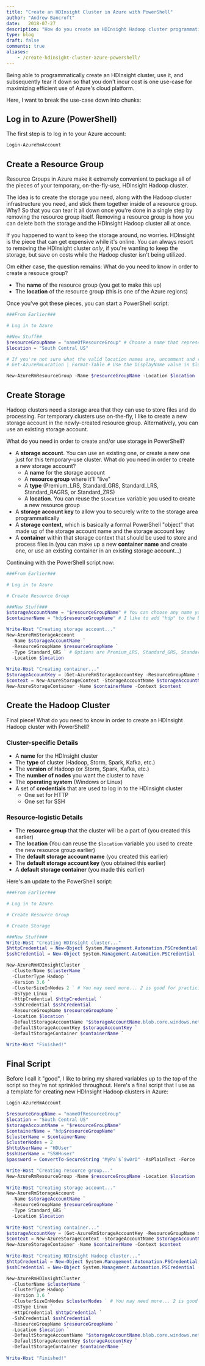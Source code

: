 ```yaml
---
title: "Create an HDInsight Cluster in Azure with PowerShell"
author: "Andrew Bancroft"
date:   2018-07-27
description: "How do you create an HDInsight Hadoop cluster programmatically in Azure with PowerShell? Here, I walk through what you need to know and provide a sample script."
type: blog
draft: false
comments: true
aliases:
    - /create-hdinsight-cluster-azure-powershell/
---
```


Being able to programmatically create an HDInsight cluster, use it, and subsequently tear it down so that you don't incur cost is one use-case for maximizing efficient use of Azure's cloud platform.

Here, I want to break the use-case down into chunks:

## Log in to Azure (PowerShell)
The first step is to log in to your Azure account:

```powershell
Login-AzureRmAccount
```

## Create a Resource Group
Resource Groups in Azure make it extremely convenient to package all of the pieces of your temporary, on-the-fly-use, HDInsight Hadoop cluster.  

The idea is to create the storage you need, along with the Hadoop cluster infrastructure you need, and stick them together inside of a resource group. Why? So that you can tear it all down once you're done in a single step by removing the resource group itself. Removing a resource group is how you can delete both the storage and the HDInsight Hadoop cluster all at once.

If you happened to want to keep the storage around, no worries.  HDInsight is the piece that can get expensive while it's online.  You can always resort to removing the HDInsight cluster *only*, if you're wanting to keep the storage, but save on costs while the Hadoop cluster isn't being utilized.

Om either case, the question remains:  What do you need to know in order to create a resouce group?

* The **name** of the resource group (you get to make this up)
* The **location** of the resource group (this is one of the Azure regions)

Once you've got these pieces, you can start a PowerShell script:

```powershell
###From Earlier###

# Log in to Azure

##New Stuff##
$resourceGroupName = "nameOfResourceGroup" # Choose a name that represents what the group contains
$location = "South Central US"

# If you're not sure what the valid location names are, uncomment and run the line below.
# Get-AzureRmLocation | Format-Table # Use the DisplayName value in $location above.

New-AzureRmResourceGroup -Name $resourceGroupName -Location $location
```

## Create Storage
Hadoop clusters need a storage area that they can use to store files and do processing.  For temporary clusters use on-the-fly, I like to create a new storage account in the newly-created resource group.  Alternatively, you can use an existing storage account.

What do you need in order to create and/or use storage in PowerShell?

* A **storage account**.  You can use an existing one, or create a new one just for this temporary-use cluster.  What do you need in order to create a new storage account?
  * A **name** for the storage account
  * A **resource group** where it'll "live"
  * A **type** (Premium_LRS, Standard_GRS, Standard_LRS, Standard_RAGRS, or Standard_ZRS)
  * A **location**.  You can reuse the `$location` variable you used to create a new resource group
* A **storage account key** to allow you to securely write to the storage area programmatically
* A **storage context**, which is basically a formal PowerShell "object" that made up of the storage account name and the storage account key
* A **container** within that storage context that should be used to store and process files in (you can make up a new **container name** and create one, or use an existing container in an existing storage account...)

Continuing with the PowerShell script now:

```powershell
###From Earlier###

# Log in to Azure

# Create Resource Group

###New Stuff###
$storageAccountName = "$resourceGroupName" # You can choose any name you want - I name mine the same as my resource group for convenience
$containerName = "hdp$resourceGroupName" # I like to add "hdp" to the beginning of the resource group name

Write-Host "Creating storage account..."
New-AzureRmStorageAccount 
  -Name $storageAccountName `
  -ResourceGroupName $resourceGroupName `
  -Type Standard_GRS ` # Options are Premium_LRS, Standard_GRS, Standard_LRS, Standard_RAGRS, and Standard_ZRS
  -Location $location
 
Write-Host "Creating container..."
$storageAccountKey = (Get-AzureRmStorageAccountKey -ResourceGroupName $resourceGroupName -Name $storageAccountName).Value[0]
$context = New-AzureStorageContext -StorageAccountName $storageAccountName -StorageAccountKey $storageAccountKey
New-AzureStorageContainer -Name $containerName -Context $context
```
## Create the Hadoop Cluster
Final piece!  What do you need to know in order to create an HDInsight Hadoop cluster with PowerShell?

### Cluster-specific Details
* A **name** for the HDInsight cluster 
* The **type** of cluster (Hadoop, Storm, Spark, Kafka, etc.)
* The **version** of Hadoop (or Storm, Spark, Kafka, etc.)
* The **number of nodes** you want the cluster to have
* The **operating system** (Windows or Linux)
* A set of **credentials** that are used to log in to the HDInsight cluster
  * One set for HTTP
  * One set for SSH
  
### Resource-logistic Details
* The **resource group** that the cluster will be a part of (you created this earlier)
* The **location** (You can reuse the `$location` variable you used to create the new resource group earlier)
* The **default storage account name** (you created this earlier)
* The **default storage account key** (you obtained this earlier)
* A **default storage container** (you made this earlier)

Here's an update to the PowerShell script:
```powershell
###From Earlier###

# Log in to Azure

# Create Resource Group

# Create Storage

###New Stuff###
Write-Host "Creating HDInsight cluster..."
$httpCredential = New-Object System.Management.Automation.PSCredential ($httpUserName, $password)
$sshCredential = New-Object System.Management.Automation.PSCredential ($sshUserName, $password)

New-AzureRmHDInsightCluster 
  -ClusterName $clusterName `
  -ClusterType Hadoop `
  -Version 3.6 `
  -ClusterSizeInNodes 2 ` # You may need more... 2 is good for practicing
  -OSType Linux `
  -HttpCredential $httpCredential `
  -SshCredential $sshCredential
  -ResourceGroupName $resourceGroupName `
  -Location $location `
  -DefaultStorageAccountName "$storageAccountName.blob.core.windows.net" `
  -DefaultStorageAccountKey $storageAccountKey `
  -DefaultStorageContainer $containerName `
 
Write-Host "Finished!"
```

## Final Script
Before I call it "good", I like to bring my shared variables up to the top of the script so they're not sprinkled throughout.  Here's a final script that I use as a template for creating new HDInsight Hadoop clusters in Azure:

```powershell
Login-AzureRmAccount

$resourceGroupName = "nameOfResourceGroup"
$location = "South Central US"
$storageAccountName = "$resourceGroupName"
$containerName = "hdp$resourceGroupName"
$clusterName = $containerName
$clusterNodes = 2
$httpUserName = "HDUser"
$sshUserName = "SSHHuser"
$password = ConvertTo-SecureString "MyPa`$`$w0rD" -AsPlainText -Force

Write-Host "Creating resource group..."
New-AzureRmResourceGroup -Name $resourceGroupName -Location $location
 
Write-Host "Creating storage account..."
New-AzureRmStorageAccount 
  -Name $storageAccountName `
  -ResourceGroupName $resourceGroupName `
  -Type Standard_GRS `
  -Location $location
 
Write-Host "Creating container..."
$storageAccountKey = (Get-AzureRmStorageAccountKey -ResourceGroupName $resourceGroupName -Name $storageAccountName).Value[0]
$context = New-AzureStorageContext -StorageAccountName $storageAccountName -StorageAccountKey $storageAccountKey
New-AzureStorageContainer -Name $containerName -Context $context
 
Write-Host "Creating HDInsight Hadoop cluster..."
$httpCredential = New-Object System.Management.Automation.PSCredential ($httpUserName, $password)
$sshCredential = New-Object System.Management.Automation.PSCredential ($sshUserName, $password)

New-AzureRmHDInsightCluster 
  -ClusterName $clusterName `
  -ClusterType Hadoop `
  -Version 3.6 `
  -ClusterSizeInNodes $clusterNodes ` # You may need more... 2 is good for practicing
  -OSType Linux `
  -HttpCredential $httpCredential `
  -SshCredential $sshCredential
  -ResourceGroupName $resourceGroupName `
  -Location $location `
  -DefaultStorageAccountName "$storageAccountName.blob.core.windows.net" `
  -DefaultStorageAccountKey $storageAccountKey `
  -DefaultStorageContainer $containerName `
 
Write-Host "Finished!"
```
